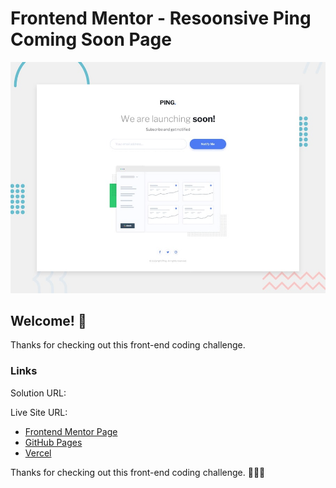 # Frontend Mentor - Resoonsive Ping Coming Soon Page

![Design preview for the Intro component with sign up form coding challenge](./design/desktop-preview.jpg)

## Welcome! 👋

Thanks for checking out this front-end coding challenge.

### Links
Solution URL: 

Live Site URL: 

- [Frontend Mentor Page](https://www.frontendmentor.io/profile/rocioizq)
- [GitHub Pages](https://github.com/rocioizq)
- [Vercel](https://vercel.com/rocioizqs-projects)


Thanks for checking out this front-end coding challenge.
🚀🚀🚀